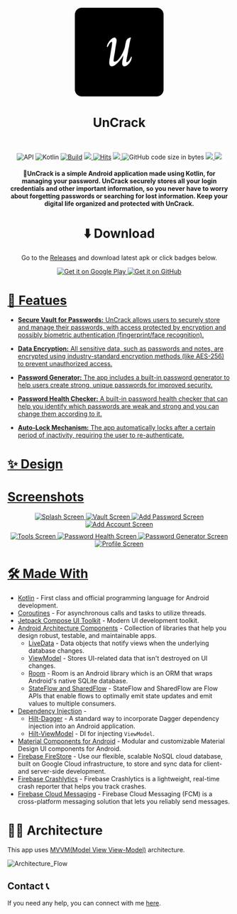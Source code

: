 <div align="center">
</br>
<img src="art/github_logo.svg" width="200" />

</div>

<h1 align="center">UnCrack</h1>

</br>
<p align="center">
  <img alt="API" src="https://img.shields.io/badge/Api%2021+-50f270?logo=android&logoColor=black&style=for-the-badge"/></a>
  <img alt="Kotlin" src="https://img.shields.io/badge/Kotlin-a503fc?logo=kotlin&logoColor=white&style=for-the-badge"/></a>
  <a href="https://github.com/aritra-tech/UnCrack/actions">
      <img alt="Build" src="https://img.shields.io/github/actions/workflow/status/aritra-tech/uncrack/ci_build.yml?label=Build&style=for-the-badge"/></a>
  <a href="https://github.com/aritra-tech/UnCrack/stargazers">
      <img src="https://img.shields.io/github/stars/aritra-tech/UnCrack?color=ffff00&style=for-the-badge"/>
  </a>
  <a href="https://hits.sh/github.com/aritra-tech/UnCrack/">
      <img alt="Hits" src="https://hits.sh/github.com/aritra-tech/UnCrack.svg?style=for-the-badge&label=Views&extraCount=7500&color=ff3f6f"/></a>
  <a href="https://github.com/aritra-tech/UnCrack/releases">
      <img src="https://img.shields.io/github/downloads/aritra-tech/uncrack/total?color=orange&style=for-the-badge"/>
  </a>
  <img alt="GitHub code size in bytes" src="https://img.shields.io/github/languages/code-size/aritra-tech/UnCrack?style=for-the-badge">
  <a href="">
      <img src="https://img.shields.io/github/v/release/aritra-tech/uncrack?color=purple&include_prereleases&logo=github&style=for-the-badge"/>
  </a>
  <a href="https://play.google.com/store/apps/details?id=com.geekymusketeers.uncrack">
      <img src="https://img.shields.io/endpoint?color=purple&logo=google-play&style=for-the-badge&label=Play%20store&url=https%3A%2F%2Fplay.cuzi.workers.dev%2Fplay%3Fi%3Dcom.geekymusketeers.uncrack%26l%3DAndroid%26m%3D%24version"/>
  </a>
  </br>
</p>

<h4 align="center">🔑UnCrack is a simple Android application made using Kotlin, for managing your password. UnCrack securely stores all your login credentials and other important information, 
  so you never have to worry about forgetting passwords or searching for lost information. Keep your digital life organized and protected with UnCrack.</h4>
  
<div align="center">
  
# ⬇️ Download
Go to the [Releases](https://github.com/aritra-tech/UnCrack/releases/latest) and download latest apk
or click badges below.

<a href="https://play.google.com/store/apps/details?id=com.geekymusketeers.uncrack"><img alt="Get it on Google Play" src="https://play.google.com/intl/en_us/badges/images/generic/en-play-badge.png" height=90px />
<a href="https://github.com/aritra-tech/UnCrack/releases/latest"><img alt="Get it on GitHub" src="https://user-images.githubusercontent.com/69304392/148696068-0cfea65d-b18f-4685-82b5-329a330b1c0d.png" height=90px />

</div>

# 🔏 Featues 

- **Secure Vault for Passwords:** UnCrack allows users to securely store and manage their passwords, with access protected by encryption and possibly biometric authentication (fingerprint/face recognition).

- **Data Encryption:** All sensitive data, such as passwords and notes, are encrypted using industry-standard encryption methods (like AES-256) to prevent unauthorized access.

- **Password Generator:** The app includes a built-in password generator to help users create strong, unique passwords for improved security.

- **Password Health Checker:** A built-in password health checker that can help you identify which passwords are weak and strong and you can change them according to it.

- **Auto-Lock Mechanism:** The app automatically locks after a certain period of inactivity, requiring the user to re-authenticate.

# ✨ Design 

# Screenshots

<div align="center">
  <div>
    <img src="https://github.com/user-attachments/assets/2852daf8-04bc-450d-ad1e-7cd5991c6935" alt="Splash Screen" width="180"/>
    <img src="https://github.com/user-attachments/assets/5d100e52-9fca-4c8f-ab15-ff755ccc6e2d" alt="Vault Screen" width="180"/>
    <img src="https://github.com/user-attachments/assets/2e9fc2c4-d156-40f2-b406-91c07761b2e7" alt="Add Password Screen" width="180"/>
    <img src="https://github.com/user-attachments/assets/17c5a986-44e2-4e4e-89ff-f3d271893963" alt="Add Account Screen" width="180"/>
  </div>
  <div style="margin-top: 10px;">
    <img src="https://github.com/user-attachments/assets/5f66fb8b-1aeb-44ed-9fb8-3deba2e0f259" alt="Tools Screen" width="180"/>
    <img src="https://github.com/user-attachments/assets/0eaaf477-3c5a-4b30-b043-dd475a9b93b7" alt="Password Health Screen" width="180"/>
    <img src="https://github.com/user-attachments/assets/e8fa9ccc-8a08-4221-8ffa-b5e76379ee80" alt="Password Generator Screen" width="180"/>
    <img src="https://github.com/user-attachments/assets/a55d01cc-7c7f-4eb7-a510-406e74f34e24" alt="Profile Screen" width="180"/>
  </div>
</div>


# 🛠 Made With 

- [Kotlin](https://kotlinlang.org/) - First class and official programming language for Android development.
- [Coroutines](https://kotlinlang.org/docs/reference/coroutines-overview.html) - For asynchronous calls and tasks to utilize threads.
- [Jetpack Compose UI Toolkit](https://developer.android.com/jetpack/compose) - Modern UI development toolkit.
- [Android Architecture Components](https://developer.android.com/topic/libraries/architecture) - Collection of libraries that help you design robust, testable, and maintainable apps.
  - [LiveData](https://developer.android.com/topic/libraries/architecture/livedata) - Data objects that notify views when the underlying database changes.
  - [ViewModel](https://developer.android.com/topic/libraries/architecture/viewmodel) - Stores UI-related data that isn't destroyed on UI changes.
  - [Room](https://developer.android.com/topic/libraries/architecture/room) - Room is an Android library which is an ORM that wraps Android's native SQLite database.
  - [StateFlow and SharedFlow](https://developer.android.com/kotlin/flow/stateflow-and-sharedflow#:~:text=StateFlow%20is%20a%20state%2Dholder,property%20of%20the%20MutableStateFlow%20class.) - StateFlow and SharedFlow are Flow APIs that enable flows to optimally emit state updates and emit values to multiple consumers.
- [Dependency Injection](https://developer.android.com/training/dependency-injection) -
    - [Hilt-Dagger](https://dagger.dev/hilt/) - A standard way to incorporate Dagger dependency injection into an Android application.
    - [Hilt-ViewModel](https://developer.android.com/training/dependency-injection/hilt-jetpack) - DI for injecting ```ViewModel```. 
- [Material Components for Android](https://github.com/material-components/material-components-android) - Modular and customizable Material Design UI components for Android.
- [Firebase FireStore](https://firebase.google.com/docs/firestore) - Use our flexible, scalable NoSQL cloud database, built on Google Cloud infrastructure, to store and sync data for client- and server-side development.
- [Firebase Crashlytics](https://firebase.google.com/docs/crashlytics?hl=en&authuser=0) - Firebase Crashlytics is a lightweight, real-time crash reporter that helps you track crashes.
- [Firebase Cloud Messaging](https://firebase.google.com/docs/cloud-messaging?hl=en&authuser=0) - Firebase Cloud Messaging (FCM) is a cross-platform messaging solution that lets you reliably send messages.

# 👷‍♂️ Architecture 

This app uses [MVVM(Model View View-Model)](https://developer.android.com/topic/architecture#recommended-app-arch) architecture.

![Architecture_Flow](https://user-images.githubusercontent.com/80090908/216841302-97243bc3-3df4-4416-8f1f-dc22398c86b1.png)


## Contact 📞
If you need any help, you can connect with me [here](https://www.linkedin.com/in/aritra-das-/).
